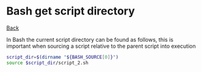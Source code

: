 # Bash get script directory

[Back](./bash.md)

In Bash the current script directory can be found as follows, this is important when sourcing a script relative to the parent script into execution

```bash
script_dir=$(dirname "${BASH_SOURCE[0]}")
source $script_dir/script_2.sh
```
